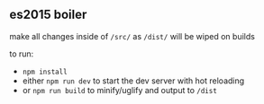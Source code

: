 ## es2015 boiler

make all changes inside of `/src/` as `/dist/` will be wiped on builds

to run:

- `npm install`
- either `npm run dev` to start the dev server with hot reloading
- or `npm run build` to minify/uglify and output to `/dist`
